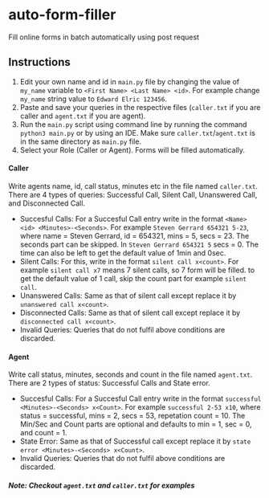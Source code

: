 # auto-form-filler
Fill online forms in batch automatically using post request


## Instructions
1.   Edit your own name and id in `main.py` file by changing the value of `my_name` variable to `<First Name> <Last Name> <id>`. For example change `my_name` string value to `Edward Elric 123456`.
2.   Paste and save your queries in the respective files (`caller.txt` if you are caller and `agent.txt` if you are agent).
3.   Run the `main.py` script using command line by running the command `python3 main.py` or by using an IDE. Make sure `caller.txt`/`agent.txt` is in the same directory as `main.py` file.
4.   Select your Role (Caller or Agent). Forms will be filled automatically.

#### Caller
Write agents name, id, call status, minutes etc in the file named `caller.txt`. There are 4 types of queries: Successful Call, Silent Call, Unanswered Call, and Disconnected Call.
* Succesful Calls: For a Succesful Call entry write in the format `<Name> <id> <Minutes>-<Seconds>`. For example `Steven Gerrard 654321 5-23`, where name = Steven Gerrard, id = 654321, mins = 5, secs = 23. The seconds part can be skipped. In `Steven Gerrard 654321 5` secs = 0. The time can also be left to get the default value of 1min and 0sec.
* Silent Calls: For this, write in the format `silent call x<count>`. For example `silent call x7` means 7 silent calls, so 7 form will be filled. to get the default value of 1 call, skip the count part for example `silent call`.
* Unanswered Calls: Same as that of silent call except replace it by `unanswered call x<count>`.
* Disconnected Calls: Same as that of silent call except replace it by `disconnected call x<count>`.
* Invalid Queries: Queries that do not fulfil above conditions are discarded.

#### Agent
Write call status, minutes, seconds and count in the file named `agent.txt`. There are 2 types of status: Successful Calls and State error.
* Succesful Calls: For a Succesful Call entry write in the format `successful <Minutes>-<Seconds> x<Count>`. For example `successful 2-53 x10`, where status = successful, mins = 2, secs = 53, repetation count = 10. The Min/Sec and Count parts are optional and defaults to min = 1, sec = 0, and count = 1.
* State Error: Same as that of Successful call except replace it by `state error <Minutes>-<Seconds> x<Count>`.
* Invalid Queries: Queries that do not fulfil above conditions are discarded.

##### Note: Checkout `agent.txt` and `caller.txt` for examples
